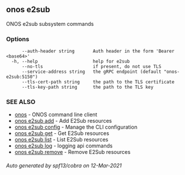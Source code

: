## onos e2sub

ONOS e2sub subsystem commands

### Options

```
      --auth-header string       Auth header in the form 'Bearer <base64>'
  -h, --help                     help for e2sub
      --no-tls                   if present, do not use TLS
      --service-address string   the gRPC endpoint (default "onos-e2sub:5150")
      --tls-cert-path string     the path to the TLS certificate
      --tls-key-path string      the path to the TLS key
```

### SEE ALSO

* [onos](onos.md)	 - ONOS command line client
* [onos e2sub add](onos_e2sub_add.md)	 - Add E2Sub resources
* [onos e2sub config](onos_e2sub_config.md)	 - Manage the CLI configuration
* [onos e2sub get](onos_e2sub_get.md)	 - Get E2Sub resources
* [onos e2sub list](onos_e2sub_list.md)	 - List E2Sub resources
* [onos e2sub log](onos_e2sub_log.md)	 - logging api commands
* [onos e2sub remove](onos_e2sub_remove.md)	 - Remove E2Sub resources

###### Auto generated by spf13/cobra on 12-Mar-2021
